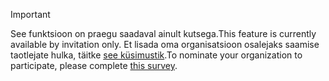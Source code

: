 > [!IMPORTANT]
> <span data-ttu-id="a94d0-101">See funktsioon on praegu saadaval ainult kutsega.</span><span class="sxs-lookup"><span data-stu-id="a94d0-101">This feature is currently available by invitation only.</span></span> <span data-ttu-id="a94d0-102">Et lisada oma organisatsioon osalejaks saamise taotlejate hulka, täitke [see küsimustik](https://aka.ms/ax2012upgrade).</span><span class="sxs-lookup"><span data-stu-id="a94d0-102">To nominate your organization to participate, please complete [this survey](https://aka.ms/ax2012upgrade).</span></span> 
